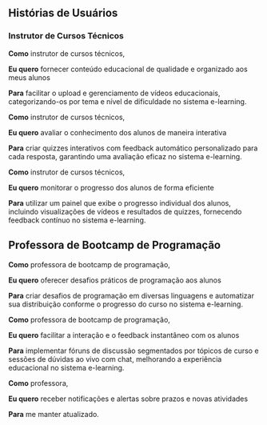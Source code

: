 ## Histórias de Usuários

### Instrutor de Cursos Técnicos

**Como** instrutor de cursos técnicos,

**Eu quero** fornecer conteúdo educacional de qualidade e organizado aos meus alunos

**Para** facilitar o upload e gerenciamento de vídeos educacionais, categorizando-os por tema e nível de dificuldade no sistema e-learning.

**Como** instrutor de cursos técnicos,

**Eu quero** avaliar o conhecimento dos alunos de maneira interativa

**Para** criar quizzes interativos com feedback automático personalizado para cada resposta, garantindo uma avaliação eficaz no sistema e-learning.

**Como** instrutor de cursos técnicos,

**Eu quero** monitorar o progresso dos alunos de forma eficiente

**Para** utilizar um painel que exibe o progresso individual dos alunos, incluindo visualizações de vídeos e resultados de quizzes, fornecendo feedback contínuo no sistema e-learning.

## Professora de Bootcamp de Programação

**Como** professora de bootcamp de programação,

**Eu quero** oferecer desafios práticos de programação aos alunos

**Para** criar desafios de programação em diversas linguagens e automatizar sua distribuição conforme o progresso do curso no sistema e-learning.

**Como** professora de bootcamp de programação,

**Eu quero** facilitar a interação e o feedback instantâneo com os alunos

**Para** implementar fóruns de discussão segmentados por tópicos de curso e sessões de dúvidas ao vivo com chat, melhorando a experiência educacional no sistema e-learning.

**Como** professora,

**Eu quero** receber notificações e alertas sobre prazos e novas atividades

**Para** me manter atualizado.
